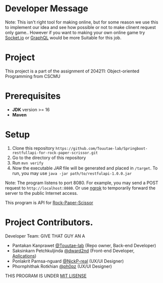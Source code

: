 # Developer Message

Note: This isn't right tool for making online, but for some reason we use this to implement our idea and see how possible or not to make clinent request only game..
However if you want to making your own online game try [Socket.io](https://socket.io/) or [GraphQL](https://graphql.org/) would be more Suitable for this job.


# Project
This project is a part of the assignment of 204211: Object-oriented Programming from CSCMU

# Prerequisites

- **JDK** version >= 16
- **Maven**

# Setup

1. Clone this repository `https://github.com/Touutae-lab/Springboot-restfullapi-for-rock-paper-scrissor.git`
2. Go to the directory of this repository
3. Run `mvn verify`
4. Now the executable *JAR* file will be generated and placed in `/target`. To run, you may use `java -jar path/to/restfulapi-1.0.0.jar`

Note: The program listens to port 8080. For example, you may send a POST request to `http://localhost:8080`. Or use [ngrok](https://ngrok.com) to temporarily forward the server to the public Internet access.

This program is API for [Rock-Paper-Scissor](https://github.com/dward2nd/rock-paper-scissor)

# Project Contributors.

Developer Team: GIVE THAT GUY AN A

- Pantakan Kanprawet [@Touutae-lab](https://github.com/Touutae-lab) (Repo owner, Back-end Developer)
- Saksinkarn Petchkuljinda [@dward2nd](https://github.com/dward2nd) (Front-end Developer, [Aplications](https://github.com/dward2nd/rock-paper-scissor))
- Ponlakrit Parnsa-nguard [@NickP-real](https://github.com/NickP-real) (UX/UI Designer)
- Phornphithak Rotkhian [@ph0pz](https://github.com/ph0pz) (UX/UI Designer)

THIS PROGRAM IS UNDER [MIT LISENSE](https://github.com/Touutae-lab/Springboot-restfullapi-for-rock-paper-scrissor/blob/master/LICENSE)
